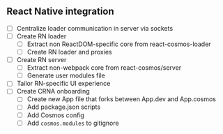 ## React Native integration

* [ ] Centralize loader communication in server via sockets
* [ ] Create RN loader
  * [ ] Extract non ReactDOM-specific core from react-cosmos-loader
  * [ ] Create RN loader and proxies
* [ ] Create RN server
  * [ ] Extract non-webpack core from react-cosmos/server
  * [ ] Generate user modules file
* [ ] Tailor RN-specific UI experience
* [ ] Create CRNA onboarding
  * [ ] Create new App file that forks between App.dev and App.cosmos
  * [ ] Add package.json scripts
  * [ ] Add Cosmos config
  * [ ] Add `cosmos.modules` to gitignore

